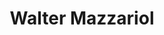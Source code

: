 ---
# Metada 
# -------
title: 'Walter Mazzariol'
path: /
metas: 
  description: Product owner y desarrollador Web con más 5 años 
  image: ./images/bio.jpg
  twitterUsername: '@waltermazzariol'
  author: Guarapo Media Agency
  lang: es
  ua: UA-76858028-1
siteurl: https://waltermazzariol.com

# Main content sections to include
# -----------------------------------------------------------------------------
theme: portfolio
components:
  - type: hero
    active: true
  - type: portfolio
    active: true
  - type: instagram
    active: true
  - type: gallery
    active: false
  - type: about
    active: true
  - type: projects
    active: false
  - type: media
    active: false
  - type: testimonials
    active: true
  - type: process
    active: true
  - type: form
    active: false
  - type: contact
    active: true
  - type: calendar
    active: false

# Navigation
# -----------------------------------------------------------------------------
navegation: 
  site-name: Walter Mazzariol
  logo-active: false
  logo-url: ../../images/assets/guarapo_logo_white.svg
  translate: true
  menu:
    - nav: Bio
      link: '#about'
    - nav: Instagram
      link: '#gallery'
    - nav: Portafolio
      link: '#portfolio'
    - nav: Recomendaciones
      link: '#testimonial'
    - nav: Contacto
      link: '#contact'
    - nav: English
      link: /en/
  button: whatsapp
  link: https://wa.me/54622531989

# Main content sections to include
# -----------------------------------------------------------------------------
hero: 
  title: ¡HOLA! SOY WALTER MAZZARIOL
  subtitle: Product Owner en eDreams | Desarrollador web
  channels:
    - name: ''
      link: ''
    - name: ''
      link: ''
    - name: ''
      link: ''
  image: ./images/hero-2.jpg

# Gallery 
# -------
gallery: 
  title: Galería
  gallery:
    - image: ./images/gallery/1.jpg
      alt: imagen 1

# Portfolio 
# -------
portfolio: 
  title: Portafolio
  projects:
    - name: The One Life Coaching
      type: Microsite • React | 2020
      link: https://theonelifecoaching.com
      image: ./images/portfolio/9.jpg
      alt: Imagen 9
    - name: Aquiles Báez
      type: Microsite • React | 2020
      link: https://aquilesbaez.net
      image: ./images/portfolio/7.jpg
      alt: Imagen 7
    - name: Burbowl
      type: Website • Wordpress • Custom Theme | 2018
      link: https://bur-bowl.com 
      image: ./images/portfolio/1.jpg
      alt: Imagen 1
    - name: Lifeinvest wealth
      type: Website • Wordpress • Custom Theme | 2019
      link: https://lifeinvestwealth.com
      image: ./images/portfolio/2.jpg
      alt: Imagen 2
    - name: Daniel Salcedo
      type: Website • Wordpress • Custom Theme | 2018
      link: https://www.danielsalcedo.com/
      image: ./images/portfolio/3.jpg
      alt: Imagen 3
    - name: Centro Cultural BOD
      type: Website • Wordpress • Custom Theme | 2017
      link: https://centrocultalbod.com
      image: ./images/portfolio/4.jpg
      alt: Imagen 4
    - name: Picarpolos
      type: Website • Wordpress • Custom Theme | 2016
      link: https://picarpolos.com
      image: ./images/portfolio/5.jpg
      alt: Imagen 5
    - name: Piel de Oro
      type: Website • Bootstrap | 2020
      link: https://pieldeoro.com
      image: ./images/portfolio/6.jpg
      alt: Imagen 6
    - name: Gloria Fiallo
      type: Website • Wordpress • Custom Theme | 2015
      link: https://gloriafiallo.com
      image: ./images/portfolio/8.jpg
      alt: Imagen 8

# Projects 
# -------
projects: 
  title: ''
  subtitle: '' 
  button: ''
  whatsapp: ''
  projects:
    - name: ''
      type: ''
      link: ''
      image: ./images/hero.jpg
      alt: ''

# About 
# -------
about:  
  title: Biografía
  description: 
    - p: Tengo 5 años de experiencia trabajando en el sector Web, asumiendo retos que me han motivado a desarrollar nuevas aptitudes y conocimientos. He tenido la oportunidad de formar parte de empresas como eDreams ODIGEO y WANUP con un capital humano increíble que me han hecho crecer de forma personal y profesional. Soy fiel creyente de las metodologías ágiles y como éstas permiten minimizar el impacto en el desarrollo y reducir el 'time to market'.
    - p: 'Constantemente estoy conectado con los cambios que van ocurriendo en el sector pero esto no deja que pueda poner mi móvil a un lado y disfrutar de un buen concierto con mis amigos.'
  list: 
    - text: Product management
    - text: Can do
    - text: Scrum
    - text: Jira
    - text: WordPress
    - text: PHP
    - text: HTML
    - text: CSS
    - text: Javascript
    - text: Bootstrap
    - text: SQL
    - text: SEO
    - text: Google Analytics
    - text: Google Business
  image: ./images/bio.jpg

# Media
# -------
media:
  title: Música
  iframe:
    - link: ''
      name: ''
    - link: ''
      name: ''

# Instagram
# -------
instagram:
  title: Instagram
  key: 3499050.1677ed0.afd00597937543cb885f7d963219766a
  
# Calendario
# -------
calendar:
  title: 'Calendario'
  key: ''
  event: 'Titulo'
  date: 'Fecha'
  location: 'Locación'
  

# Services 
# -------
process:
  - title: Desarrollo de producto
    description: El desarrollo de producto es mi foco estos últimos años, con mi equipo nos encargarmos en evolucionar y mejorar constantemente productos tecnológicos en base a las necesidades de los usuarios.
    icon: ../../images/assets/process_notebook.svg
  - title: Desarrollo Web
    description: El desarrollo web es la base de mis conocimientos, como ingeniero en informática he entrado de lleno en este mundo, con una constante actualización en las últimas tendencias.
    icon: ../../images/assets/process_stack.svg
  - title: Mantenimiento y Actualizaciones
    description: Los clientes evolucionan y nosotros evolucionamos con ellos, por eso ofrecemos servicios de mantenimiento y actualizaciones para que los proyectos siempre estén con el contenido más reciente.
    icon: ../../images/assets/process_arrow.svg
  - title: SEO y posicionamiento Web
    description: El posicionamiento web es una parte importante del desarrollo y en estos últimos años es el que marca la diferencia en el tráfico de una web. De este modo, la correcta configuración puede exponer tus visitas.
    icon: ../../images/assets/process_mixer.svg

# Testimonials 
# -------
testimonio:
  title: Recomendaciones
  list:
    - name: Xavi Salles
      position: CTO Wanup
      testimonio: He tenido el placer de compartir una gran experiencia profesional con Walter. Siempre buscando la excelencia y los resultados hemos podido realizar una gran labor dentro del equipo para obtener los mejores resultados. No puedo más que agradecerle todo lo que ha dado para hacer más grande al equipo. Su facilidad para el aprendizaje nos ha ayudado a realizar tareas y alcanzar los hitos propuestos y difícilmente imaginables al inicio del proyecto. 
      source: linkedin
      image: ./images/testimonials/1.jpg
    - name: Xavier Albareda Conejo
      position: Product Owner Wanup
      testimonio: Walter fue la primera persona en unirse al nuevo equipo de desarrollo en el que estuve trabajando para Wanup. Desde el primer momento se mostró abierto a realizar cualquier tipo de tarea por el bien del proyecto y la organización, supo adaptarse a cualquier situación con una gran profesionalidad y no tuvo ningún reparo en formarse para dominar nuevos procesos o tecnologías. Ha sido un gran soporte vital para el equipo y sin ninguna duda volvería a trabajar con el si nos volviéramos a encontrar en algún otro reto profesional. En lo personal no cabe decir que Walter hace gala de ser una persona respetuosa y con un gran sentido del humor.
      source: linkedin
      image: ./images/testimonials/2.jpg
    - name: Diego León
      position: Project manager Universo Visual
      testimonio: He trabajado y colaborado con Walter en varios proyectos durante muchos años, desde la universidad en 2008. Es un profesional muy dedicado, organizado, enfocado y responsable. Con mucha experiencia en desarrollo web y gestión de proyectos. Recomiendo mucho a Walter para cualquier proyecto.
      source: linkedin
      image: ./images/testimonials/3.jpg

# Contact 
# -------
contact:    
    phone: (+34) 622 531 989
    email: mazzariolwalter@gmail.com
    address: Barcelona, España
    socialmedia:
        - link: https://twitter.com/waltermazzariol
          name: twitter
        - link: https://facebook.com/waltermazzariol
          name: facebook
        - link: https://instagram.com/waltermazzariol
          name: instagram
        - link: https://linkedin.com/waltermazzariol
          name: linkedin
        - link: https://medium.com/@waltermazzariol
          name: medium
        - link: https://github.com/waltermazzariol
          name: github
    image: ./images/bg-footer.jpg

# Footer links
# -----------------------------------------------------------------------------
cookies:
      message: Usamos cookies propias y de terceros para mejorar tu experiencia como usuario.
      button: Aceptar
options:
  viewmore: Ver más
  viewless: Ver menos
  color: '#03a9f4'
---